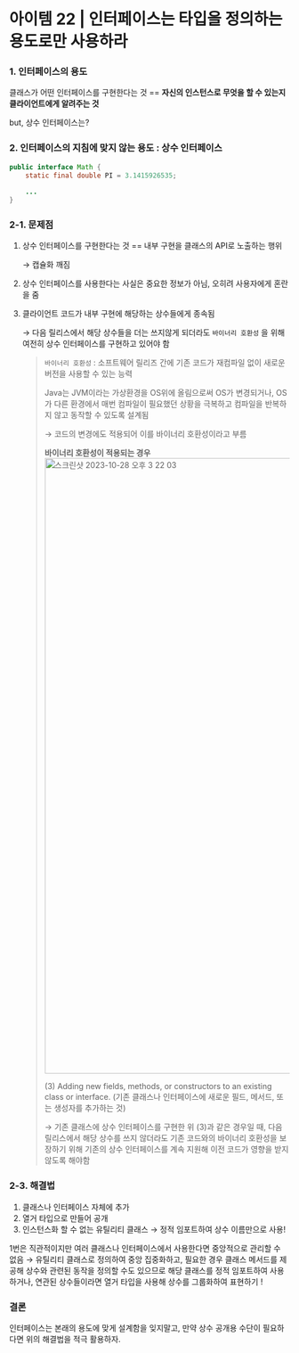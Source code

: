 # 아이템 22 | 인터페이스는 타입을 정의하는 용도로만 사용하라

### 1. 인터페이스의 용도 
클래스가 어떤 인터페이스를 구현한다는 것 == **자신의 인스턴스로 무엇을 할 수 있는지 클라이언트에게 알려주는 것**

but, 상수 인터페이스는?

### 2. 인터페이스의 지침에 맞지 않는 용도 : 상수 인터페이스
```java 
public interface Math {
    static final double PI = 3.1415926535;
    
    ...
}
```

### 2-1. 문제점
1. 상수 인터페이스를 구현한다는 것 == 내부 구현을 클래스의 API로 노출하는 행위

   →  캡슐화 깨짐 
2. 상수 인터페이스를 사용한다는 사실은 중요한 정보가 아님, 오히려 사용자에게 혼란을 줌
3. 클라이언트 코드가 내부 구현에 해당하는 상수들에게 종속됨 

   → 다음 릴리스에서 해당 상수들을 더는 쓰지않게 되더라도 `바이너리 호환성` 을 위해 여전히 상수 인터페이스를 구현하고 있어야 함

    > `바이너리 호환성` : 소프트웨어 릴리즈 간에 기존 코드가 재컴파일 없이 새로운 버전을 사용할 수 있는 능력
    > 
    > Java는 JVM이라는 가상환경을 OS위에 올림으로써 OS가 변경되거나, OS가 다른 환경에서 매번 컴파일이 필요했던 상황을 극복하고 컴파일을 반복하지 않고 동작할 수 있도록 설계됨
    >
    > → 코드의 변경에도 적용되어 이를 바이너리 호환성이라고 부름
    > 
    > **바이너리 호환성이 적용되는 경우**
    >  <img width="1105" alt="스크린샷 2023-10-28 오후 3 22 03" src="https://github.com/Yooa-Backend-Study/effective-java-book/assets/78305392/c5b4a814-ac47-467e-bf55-f9c9bcd2b62b">
    >     
    > (3) Adding new fields, methods, or constructors to an existing class or interface. (기존 클래스나 인터페이스에 새로운 필드, 메서드, 또는 생성자를 추가하는 것)
    >
    > → 기존 클래스에 상수 인터페이스를 구현한 위 (3)과 같은 경우일 때, 다음 릴리스에서 해당 상수를 쓰지 않더라도 기존 코드와의 바이너리 호환성을 보장하기 위해 기존의 상수 인터페이스를 계속 지원해 이전 코드가 영향을 받지 않도록 해야함

### 2-3. 해결법
1. 클래스나 인터페이스 자체에 추가 
2. 열거 타입으로 만들어 공개 
3. 인스턴스화 할 수 없는 유틸리티 클래스
   → 정적 임포트하여 상수 이름만으로 사용!

1번은 직관적이지만 여러 클래스나 인터페이스에서 사용한다면 중앙적으로 관리할 수 없음
→ 유틸리티 클래스로 정의하여 중앙 집중화하고, 필요한 경우 클래스 메서드를 제공해 상수와 관련된 동작을 정의할 수도 있으므로 해당 클래스를 정적 임포트하여 사용하거나, 연관된 상수들이라면 열거 타입을 사용해 상수를 그룹화하여 표현하기 !

### 결론 
인터페이스는 본래의 용도에 맞게 설계함을 잊지말고, 만약 상수 공개용 수단이 필요하다면 위의 해결법을 적극 활용하자.

